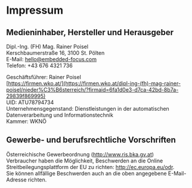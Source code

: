 # Impressum

## Medieninhaber, Hersteller und Herausgeber

Dipl.-Ing. (FH) Mag. Rainer Poisel  
Kerschbaumerstraße 16, 3100 St. Pölten  
E-Mail: hello@embedded-focus.com  
Telefon: +43 676 4321 736  

Geschäftsführer: Rainer Poisel  
[https://firmen.wko.at/](https://firmen.wko.at/dipl-ing-(fh)-mag-rainer-poisel/nieder%C3%B6sterreich/?firmaid=6fa1d0e3-d7ca-42bd-8b7a-29839f869995)  
UID: ATU78794734  
Unternehmensgegenstand: Dienstleistungen in der automatischen Datenverarbeitung und Informationstechnik  
Kammer: WKNÖ

## Gewerbe- und berufsrechtliche Vorschriften

Österreichische Gewerbeordnung (http://www.ris.bka.gv.at)  
Verbraucher haben die Möglichkeit, Beschwerden an die Online Streitbeilegungsplattform der EU zu richten: http://ec.europa.eu/odr.  
Sie können allfällige Beschwerden auch an die oben angegebene E-Mail-Adresse richten.
